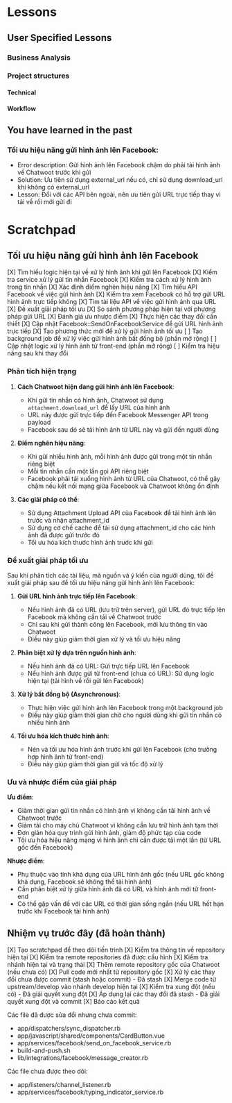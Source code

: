 # Lessons

## User Specified Lessons

### Business Analysis

### Project structures

#### Technical

#### Workflow

## You have learned in the past

### Tối ưu hiệu năng gửi hình ảnh lên Facebook:
- Error description: Gửi hình ảnh lên Facebook chậm do phải tải hình ảnh về Chatwoot trước khi gửi
- Solution: Ưu tiên sử dụng external_url nếu có, chỉ sử dụng download_url khi không có external_url
- Lesson: Đối với các API bên ngoài, nên ưu tiên gửi URL trực tiếp thay vì tải về rồi mới gửi đi

# Scratchpad

## Tối ưu hiệu năng gửi hình ảnh lên Facebook

[X] Tìm hiểu logic hiện tại về xử lý hình ảnh khi gửi lên Facebook
  [X] Kiểm tra service xử lý gửi tin nhắn Facebook
  [X] Kiểm tra cách xử lý hình ảnh trong tin nhắn
  [X] Xác định điểm nghẽn hiệu năng
[X] Tìm hiểu API Facebook về việc gửi hình ảnh
  [X] Kiểm tra xem Facebook có hỗ trợ gửi URL hình ảnh trực tiếp không
  [X] Tìm tài liệu API về việc gửi hình ảnh qua URL
[X] Đề xuất giải pháp tối ưu
  [X] So sánh phương pháp hiện tại với phương pháp gửi URL
  [X] Đánh giá ưu nhược điểm
[X] Thực hiện các thay đổi cần thiết
  [X] Cập nhật Facebook::SendOnFacebookService để gửi URL hình ảnh trực tiếp
  [X] Tạo phương thức mới để xử lý gửi hình ảnh tối ưu
  [ ] Tạo background job để xử lý việc gửi hình ảnh bất đồng bộ (phần mở rộng)
  [ ] Cập nhật logic xử lý hình ảnh từ front-end (phần mở rộng)
  [ ] Kiểm tra hiệu năng sau khi thay đổi

### Phân tích hiện trạng

1. **Cách Chatwoot hiện đang gửi hình ảnh lên Facebook**:
   - Khi gửi tin nhắn có hình ảnh, Chatwoot sử dụng `attachment.download_url` để lấy URL của hình ảnh
   - URL này được gửi trực tiếp đến Facebook Messenger API trong payload
   - Facebook sau đó sẽ tải hình ảnh từ URL này và gửi đến người dùng

2. **Điểm nghẽn hiệu năng**:
   - Khi gửi nhiều hình ảnh, mỗi hình ảnh được gửi trong một tin nhắn riêng biệt
   - Mỗi tin nhắn cần một lần gọi API riêng biệt
   - Facebook phải tải xuống hình ảnh từ URL của Chatwoot, có thể gây chậm nếu kết nối mạng giữa Facebook và Chatwoot không ổn định

3. **Các giải pháp có thể**:
   - Sử dụng Attachment Upload API của Facebook để tải hình ảnh lên trước và nhận attachment_id
   - Sử dụng cơ chế cache để tái sử dụng attachment_id cho các hình ảnh đã được gửi trước đó
   - Tối ưu hóa kích thước hình ảnh trước khi gửi

### Đề xuất giải pháp tối ưu

Sau khi phân tích các tài liệu, mã nguồn và ý kiến của người dùng, tôi đề xuất giải pháp sau để tối ưu hiệu năng gửi hình ảnh lên Facebook:

1. **Gửi URL hình ảnh trực tiếp lên Facebook**:
   - Nếu hình ảnh đã có URL (lưu trữ trên server), gửi URL đó trực tiếp lên Facebook mà không cần tải về Chatwoot trước
   - Chỉ sau khi gửi thành công lên Facebook, mới lưu thông tin vào Chatwoot
   - Điều này giúp giảm thời gian xử lý và tối ưu hiệu năng

2. **Phân biệt xử lý dựa trên nguồn hình ảnh**:
   - Nếu hình ảnh đã có URL: Gửi trực tiếp URL lên Facebook
   - Nếu hình ảnh được gửi từ front-end (chưa có URL): Sử dụng logic hiện tại (tải hình về rồi gửi lên Facebook)

3. **Xử lý bất đồng bộ (Asynchronous)**:
   - Thực hiện việc gửi hình ảnh lên Facebook trong một background job
   - Điều này giúp giảm thời gian chờ cho người dùng khi gửi tin nhắn có nhiều hình ảnh

4. **Tối ưu hóa kích thước hình ảnh**:
   - Nén và tối ưu hóa hình ảnh trước khi gửi lên Facebook (cho trường hợp hình ảnh từ front-end)
   - Điều này giúp giảm thời gian gửi và tốc độ xử lý

### Ưu và nhược điểm của giải pháp

**Ưu điểm**:
- Giảm thời gian gửi tin nhắn có hình ảnh vì không cần tải hình ảnh về Chatwoot trước
- Giảm tải cho máy chủ Chatwoot vì không cần lưu trữ hình ảnh tạm thời
- Đơn giản hóa quy trình gửi hình ảnh, giảm độ phức tạp của code
- Tối ưu hóa hiệu năng mạng vì hình ảnh chỉ cần được tải một lần (từ URL gốc đến Facebook)

**Nhược điểm**:
- Phụ thuộc vào tính khả dụng của URL hình ảnh gốc (nếu URL gốc không khả dụng, Facebook sẽ không thể tải hình ảnh)
- Cần phân biệt xử lý giữa hình ảnh đã có URL và hình ảnh mới từ front-end
- Có thể gặp vấn đề với các URL có thời gian sống ngắn (nếu URL hết hạn trước khi Facebook tải hình ảnh)

## Nhiệm vụ trước đây (đã hoàn thành)
[X] Tạo scratchpad để theo dõi tiến trình
[X] Kiểm tra thông tin về repository hiện tại
[X] Kiểm tra remote repositories đã được cấu hình
[X] Kiểm tra nhánh hiện tại và trạng thái
[X] Thêm remote repository gốc của Chatwoot (nếu chưa có)
[X] Pull code mới nhất từ repository gốc
[X] Xử lý các thay đổi chưa được commit (stash hoặc commit) - Đã stash
[X] Merge code từ upstream/develop vào nhánh develop hiện tại
[X] Kiểm tra xung đột (nếu có) - Đã giải quyết xung đột
[X] Áp dụng lại các thay đổi đã stash - Đã giải quyết xung đột và commit
[X] Báo cáo kết quả

Các file đã được sửa đổi nhưng chưa commit:
- app/dispatchers/sync_dispatcher.rb
- app/javascript/shared/components/CardButton.vue
- app/services/facebook/send_on_facebook_service.rb
- build-and-push.sh
- lib/integrations/facebook/message_creator.rb

Các file chưa được theo dõi:
- app/listeners/channel_listener.rb
- app/services/facebook/typing_indicator_service.rb

